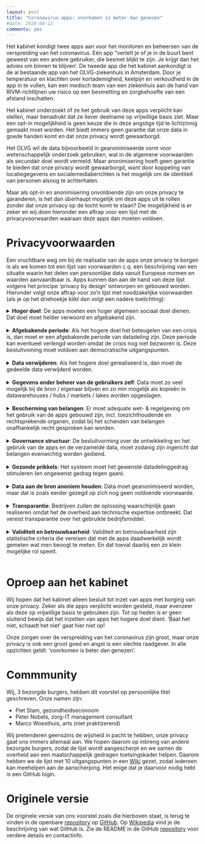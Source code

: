 ```yaml
---
layout: post
title: "Coronavirus-apps: voorkomen is beter dan genezen"
#date: 2020-04-12
comments: yes
---
```


Het kabinet kondigt twee apps aan voor het monitoren en beheersen van de
verspreiding van het coronavirus. Eén app "vertelt je of je in de buurt
bent geweest van een andere gebruiker, die besmet blijkt te zijn. Je
krijgt dan het advies om binnen te blijven’. De tweede app die het
kabinet aankondigt is de al bestaande app van het OLVG-ziekenhuis in
Amsterdam. Door je temperatuur en klachten over kortademigheid, keelpijn
en verkoudheid in de app in te vullen, kan een medisch team van een
ziekenhuis aan de hand van RIVM-richtlijnen uw risico op een besmetting
en zorgbehoefte van een afstand inschatten.

Het kabinet onderzoekt of ze het gebruik van deze apps verplicht kan
stellen, maar benadrukt dat ze liever deelname op vrijwillige basis
ziet. Maar een opt-in mogelijkheid is geen keuze die in deze angstige
tijd te lichtzinnig gemaakt moet worden. Het biedt immers geen garantie
dat onze data in goede handen komt en dat onze privacy wordt
gewaarborgd.

Het OLVG wil de data bijvoorbeeld in geanonimiseerde vorm voor
wetenschappelijk onderzoek gebruiken, wat in de algemene voorwaarden als
secundair doel wordt vermeld. Maar anonimisering hoeft geen garantie te
bieden dat onze privacy wordt gewaarborgd, want door koppeling van
locatiegegevens en socialemediaberichten is het mogelijk om de
identiteit van personen alsnog te achterhalen.

Maar als opt-in en anonimisering onvoldoende zijn om onze privacy te
garanderen, is het dan überhaupt mogelijk om deze apps uit te rollen
zonder dat onze privacy op de tocht komt te staan? Die mogelijkheid is
er zeker en wij doen hieronder een aftrap voor een lijst met de
privacyvoorwaarden waaraan deze apps dan moeten voldoen.

# Privacyvoorwaarden

Een vruchtbare weg om bij de realisatie van de apps onze privacy te
borgen is als we komen tot een lijst van voorwaarden c.q. een
beschrijving van een situatie waarin het delen van persoonlijke data
vanuit Europese normen en waarden aanvaardbaar is. Apps kunnen dan aan
de hand van deze lijst volgens het principe ‘privacy by design’
ontworpen en gebouwd worden. Hieronder volgt onze aftrap voor zo’n lijst
met noodzakelijke voorwaarden (als je op het driehoekje klikt dan volgt
een nadere toelichting):

<details>

<summary> <b>Hoger doel</b>: De apps moeten een hoger algemeen sociaal
doel dienen. Dat doel moet helder verwoord en afgebakend zijn.
</summary> <br>

<p>

Het is evident dat er in dit geval sprake is van zo’n hoger doel,
namelijk het tegengaan van de verspreiding van het coronavirus in ons
land. Maar het is niet zonder meer zo dat het in algemene zin uitvoeren
van wetenschappelijk onderzoek op deze data, het secundaire doel, dat
ook is. De nog te formuleren specifieke wetenschappelijke
onderzoeksvragen zijn bij de keuze om de apps te gebruiken immers niet
bekend bij de gebruiker, dus die weet niet waarvoor hij nu toestemming
geeft. Het is in ieder geval niet het primaire doel van het kabinet om
deze data voor wetenschappelijk onderzoek te verzamelen.

</p>

</details>

<br>

<details>

<summary> <b>Afgebakende periode</b>: Als het hogere doel het beteugelen
van een crisis is, dan moet er een afgebakende periode van datadeling
zijn. Deze periode kan eventueel verlengd worden omdat de crisis nog
niet bezworen is. Deze besluitvoming moet voldoen aan democratische
uitgangspunten. </summary> <br>

<p>

Het risico van in crisistijd ingevoerde maatregelen is dat de
tijdelijkheid ervan in de geschiedenis een rekbaar begrip is gebleken,
daarom zijn harde afspraken hierover noodzakelijk. Een afgebakende
periode kan zijn om de data te delen zolang de crisis nog niet bezworen
is. Om te kunnen vaststellen of de crisis is bezworen zullen een aantal
objectieve beoordelingscriteria moeten worden geformuleerd. Een
voorbeeld daarvan is de verspreidingscoefficient, i.e. het aantal mensen
dat wordt besmet als ze met één besmet persoon in contact komen. Het
streven van het RIVM is om die verspreiding coëfficiënt (langdurig)
onder de 1 te houden, het is goed om daarbij een vaste ondergrens
gedurende een vaste periode af te spreken.

</p>

</details>

<br>

<details>

<summary> <b>Data verwijderen</b>: Als het hogere doel gerealiseerd is,
dan moet de gedeelde data verwijderd worden. </summary> <br>

<p>

Hier luistert het nauw of naast het primaire doel van de apps ook
secundaire doelen als hoger doel worden betiteld. Als alleen het
primaire doel van de verspreiding van het coronavirus wordt nagestreefd,
dan dienen alle data te worden verwijderd nadat dat doel is bereikt.

</p>

<p>

Als het secundaire doel van het uitvoeren van wetenschappelijk onderzoek
ook als hoger doel wordt geaccepteerd, dan is het sterk de vraag hoe
lang deze data nog bewaard gaan worden. Een gemiddeld promotietraject
van een promovendus aan de universiteit duurt langer dan 4 jaar, wat al
substantieel langer is dan de maximale bewaartermijn van 2 jaar die
onderdeel is van de algemene voorwaarden van de app van het OLVG.

</p>

</details>

<br>

<details>

<summary> <b>Gegevens onder beheer van de gebruikers zelf</b>: Data moet
zo veel mogelijk bij de bron / eigenaar blijven en zo min mogelijk als
kopieën in datawarehouses / hubs / markets / lakes worden opgeslagen.
</summary> <br>

<p>

Idealiter blijft de data die in de apps worden ingevuld op de mobiele
telefoon van degene staan die die data invult en worden de bewerkingen
op de data decentraal uitgevoerd. Alleen de geaggregeerde resultaten van
de lokaal bewerkte data komen dan terecht bij de instanties die deze
stuurinformatie nodig hebben, denk aan het ziekenhuis, het RIVM of de
GGD. Dit is de werkwijze van de Personal Health Train, het concept dat
Minister Bruins
[propageert](https://www.rijksoverheid.nl/documenten/kamerstukken/2018/11/15/kamerbrief-over-data-laten-werken-voor-gezondheid)
en is ontwikkeld door [DTL, MAASTRO en
LUMC](https://www.dtls.nl/fair-data/personal-health-train/).

</p>

<p>

Deze werkwijze is des te meer van belang om te voorkomen dat de data ten
behoeve van het secundaire doel op vele plekken terecht komt. Daarbij is
er de voorwaarde dat de data die voor primaire en secundaire doelen
centraal getrokken wordt, met de vereiste beveiligingsmaatregelen wordt
beheerd.

</p>

</details>

<br>

<details>

<summary> <b>Bescherming van belangen</b>: Er moet adequate wet- &
regelgeving om het gebruik van de apps gebouwd zijn,
incl. toezichthoudende en rechtsprekende organen, zodat bij het
schenden van belangen onafhankelijk recht gesproken kan worden.
</summary> <br>

<p>

Deze randvoorwaarde ligt voor de hand. Nagegaan moet worden of de
algemene verordening gegevensbescherming (AVG) volstaat of dat
aanvullende of bijgestelde wetgeving noodzakelijk is. Het is daarbij
onder meer van belang dat individuele burgers het recht hebben om
misbruik van hun data te melden en het stop zetten daarvan te kunnen
afdwingen.

</p>

</details>

<br>

<details>

<summary> <b>Governance structuur</b>: De besluitvorming over de
ontwikkeling en het gebruik van de apps en de verzamelde data, moet
zodanig zijn ingericht dat belangen evenwichtig worden gediend.
</summary> <br>

<p>

Bits of Freedom
[noemt](https://www.bitsoffreedom.nl/2020/03/20/privacy-is-geen-absoluut-recht-maar-wel-een-noodzaak/)
het kabinet als de ‘governance body’. Dat is ons inziens een onvoldoende
invulling van deze randvoorwaarde. Dat geeft te weinig invloed, voor
direct betrokkenen en maakt geen gebruik van de noodzakelijke expertise
voor een goede besluitvorming (de meeste volksvertegenwoordigers hebben
weinig expertise van big data, AI en van technieken waarmee op grote
schaal data wordt verzameld). Van belang is dat de governance structuur
een evenwichtige vertegenwoordiging van belangenpartijen kent: overheid,
bedrijfsleven en burgers.

</p>

</details>

<br>

<details>

<summary> <b>Gezonde prikkels</b>: Het systeem moet het gewenste
datadelinggedrag stimuleren (en ongewenst gedrag tegen gaan). </summary>
<br>

<p>

Over het ongewenste gedrag van datadelen op de bekende sociale platforms
is de afgelopen jaren al veel gepubliceerd. Deze platforms zetten zeer
succesvol aan tot het delen van data, maar er zijn inmiddels diverse
kanttekeningen gezet bij het gebruik van de (persoons)data voor
doeleinden die inbreuk maken op onze privacy. In feite komt deze
randvoorwaarde er op neer dat burgers niet verleid worden tot meer
datadeling dan nodig om het hogere doel te dienen en niet verdiend wordt
aan datadeling.

</p>

</details>

<br>

<details>

<summary> <b>Data aan de bron anoniem houden</b>: Data moet
geanonimiseerd worden, maar dat is zoals eerder gezegd op zich nog geen
voldoende voorwaarde. </summary> <br>

<p>

Uit [Amerikaans
onderzoek](http://privacytools.seas.harvard.edu/files/privacytools/files/paper1.pdf)
op basis van de volkstelling in 1990 is gebleken dat veel individuen
binnen geografisch afgebakende populaties combinaties van demografische
kenmerken hebben die niet vaak voorkomen. Een verrassend resultaat was
dat slechts drie kenmerken (postcode, geslacht en geboortedatum) 87% van
alle Amerikanen (bijna) uniek maakt. Met drie andere kenmerken
(woonplaats, geslacht en geboortedatum) geldt dat voor 53% van de totale
Amerikaanse bevolking. Merk hierbij op dat in datasets in het algemeen
meer dan drie gegevens per persoon worden vastgelegd.

</p>

<p>

Geanonimiseerde data, zeker data die ook gezondheidskenmerken bevatten,
kunnen dus niet zonder meer als anoniem worden gezien. Deze constatering
is relevant met betrekking tot het primaire doel van de dataverzameling,
maar zeker ook met betrekking tot het secundaire doel. Als er voor dat
laatste doel al data gebruikt gaan worden, dan is het verstandig om
daarvoor alleen een minimale dataset beschikbaar te stellen waarmee de
(nog nader te formuleren specifieke) wetenschappelijke onderzoeksvraag
voldoende beantwoord kan worden.

</p>

</details>

<br>

<details>

<summary> <b>Transparantie</b>: Bedrijven zullen de oplossing
waarschijnlijk gaan realiseren omdat het de overheid aan technische
expertise ontbreekt. Dat vereist transparantie over het gebruikte
bedrijfsmiddel. </summary> <br>

<p>

Het OLVG heeft aangekondigd dat zij de verzamelde data openbaar wil
aanbieden aan wetenschappelijke onderzoekers. Gezien de overige
randvoorwaarden is het de vraag of dit acceptabel is voor degenen wiens
data het betreft. In ieder geval moet de verzamelde data door auditors
in te zien zijn.

</p>

<p>

Voor de invulling van de randvoorwaarde van transparantie is het
essentieel dat de broncode van de app openbaar wordt gemaakt. Hierdoor
kan iedere burger zelf controleren waar de in de app ingevoerde data
naartoe stroomt en welke bewerkingen daarop worden uitgevoerd. Hierbij
dient te worden aangetekend dat code slecht door een beperkt gedeelte
van de bevolking gelezen kan worden. Experts kunnen hun bevindingen wel
in lekentaal formuleren en delen. Een andere belangrijke maatregel is
dat de resultaten van de bewerkingen door derden moeten kunnen worden
gereproduceerd.

</p>

</details>

<br>

<details>

<summary> <b>Validiteit en betrouwbaarheid</b>: Validiteit en
betrouwbaarheid zijn statistische criteria die vereisen dat met de apps
daadwerkelijk wordt gemeten wat men beoogt te meten. En dat toeval
daarbij een zo klein mogelijke rol speelt. </summary> <br>

<p>

Het eerder geformuleerde criterium van het hogere doel vereist niet
alleen dat er sprake is van het bestaan van een hoger doel, maar ook dat
daarmee het hogere doel wordt gediend. Dat vereist helderheid over hoe
de apps, de data en de vervolgmaatregelen dit doel gaan bereiken en hoe
bijgestuurd wordt richting dat doel. Laat dus zien hoe succesvol men is
in het bereiken van dat doel. Het risico is aanwezig dat de twee apps op
dit moment niet aan dit criterium voldoen, aangezien in de antwoorden
van het RIVM op veelgestelde vragen staat dat er nog steeds geen
zekerheid is over het ontstaan van immuniteit en de duur daarvan.

</p>

</details>

<br>

# Oproep aan het kabinet

Wij hopen dat het kabinet alleen besluit tot inzet van apps met borging
van onze privacy. Zeker als die apps verplicht worden gesteld, maar
evenzeer als deze op vrijwillige basis te gebruiken zijn. Tot op heden
is er geen sluitend bewijs dat het inzetten van apps het hogere doel
dient. ‘Baat het niet, schaadt het niet’ gaat hier niet op\!

Onze zorgen over de verspreiding van het coronavirus zijn groot, maar
onze privacy is ook een groot goed en angst is een slechte raadgever. In
alle opzichten geldt: ‘voorkomen is beter dan genezen’.  

# Commmunity

Wij, 3 bezorgde burgers, hebben dit voorstel op persoonlijke titel
geschreven. Onze namen zijn:

* Piet Stam, gezondheidseconoom
* Peter Nobels, zorg-IT management consultant
* Marco Woesthuis, arts (niet praktizerend)

Wij pretenderen geenszins de wijsheid in pacht te hebben, onze privacy gaat ons immers allemaal aan. We hopen daarom op inbreng van andere bezorgde burgers, zodat de lijst wordt
aangescherpt en we samen de overheid aan een maatschappelijk gedragen toetsingskader
helpen. Daarom hebben we de lijst met 10 uitgangspunten
in een [Wiki](https://github.com/pjastam/coronavirus-privacy/wiki)
gezet, zodat iedereen kan meehelpen aan de aanscherping. Het enige dat
je daarvoor nodig hebt is een GitHub login.

# Originele versie

De originele versie van ons voorstel zoals die hierboven staat, is terug
te vinden in de openbare
[repository](https://github.com/pjastam/coronavirus-privacy) op
[GitHub](https://github.com). Op
[Wikipedia](https://nl.wikipedia.org/wiki/GitHub) vind je de
beschrijving van wat GitHub is. Zie de README in de GitHub
[repository](https://github.com/pjastam/coronavirus-privacy) voor
verdere details en contactinfo.
